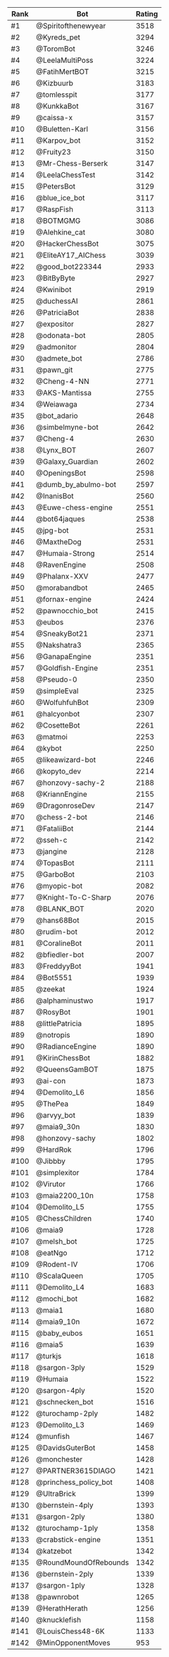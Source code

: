Rank|Bot|Rating
---|---|---
#1|@Spiritofthenewyear|3518
#2|@Kyreds_pet|3294
#3|@ToromBot|3246
#4|@LeelaMultiPoss|3224
#5|@FatihMertBOT|3215
#6|@Kizbuurb|3183
#7|@tomlesspit|3177
#8|@KunkkaBot|3167
#9|@caissa-x|3157
#10|@Buletten-Karl|3156
#11|@Karpov_bot|3152
#12|@Fruity23|3150
#13|@Mr-Chess-Berserk|3147
#14|@LeelaChessTest|3142
#15|@PetersBot|3129
#16|@blue_ice_bot|3117
#17|@RaspFish|3113
#18|@BOTMGMG|3086
#19|@Alehkine_cat|3080
#20|@HackerChessBot|3075
#21|@EliteAY17_AIChess|3039
#22|@good_bot223344|2933
#23|@BitByByte|2927
#24|@Kwinibot|2919
#25|@duchessAI|2861
#26|@PatriciaBot|2838
#27|@expositor|2827
#28|@odonata-bot|2805
#29|@admonitor|2804
#30|@admete_bot|2786
#31|@pawn_git|2775
#32|@Cheng-4-NN|2771
#33|@AKS-Mantissa|2755
#34|@Weiawaga|2734
#35|@bot_adario|2648
#36|@simbelmyne-bot|2642
#37|@Cheng-4|2630
#38|@Lynx_BOT|2607
#39|@Galaxy_Guardian|2602
#40|@OpeningsBot|2598
#41|@dumb_by_abulmo-bot|2597
#42|@InanisBot|2560
#43|@Euwe-chess-engine|2551
#44|@bot64jaques|2538
#45|@jpg-bot|2531
#46|@MaxtheDog|2531
#47|@Humaia-Strong|2514
#48|@RavenEngine|2508
#49|@Phalanx-XXV|2477
#50|@morabandbot|2465
#51|@fornax-engine|2424
#52|@pawnocchio_bot|2415
#53|@eubos|2376
#54|@SneakyBot21|2371
#55|@Nakshatra3|2365
#56|@GanapaEngine|2351
#57|@Goldfish-Engine|2351
#58|@Pseudo-0|2350
#59|@simpleEval|2325
#60|@WolfuhfuhBot|2309
#61|@halcyonbot|2307
#62|@CosetteBot|2261
#63|@matmoi|2253
#64|@kybot|2250
#65|@likeawizard-bot|2246
#66|@kopyto_dev|2214
#67|@honzovy-sachy-2|2188
#68|@KriannEngine|2155
#69|@DragonroseDev|2147
#70|@chess-2-bot|2146
#71|@FataliiBot|2144
#72|@sseh-c|2142
#73|@jangine|2128
#74|@TopasBot|2111
#75|@GarboBot|2103
#76|@myopic-bot|2082
#77|@Knight-To-C-Sharp|2076
#78|@BLANK_BOT|2020
#79|@hans68Bot|2015
#80|@rudim-bot|2012
#81|@CoralineBot|2011
#82|@bfiedler-bot|2007
#83|@FreddyyBot|1941
#84|@Bot5551|1939
#85|@zeekat|1924
#86|@alphaminustwo|1917
#87|@RosyBot|1901
#88|@littlePatricia|1895
#89|@notropis|1890
#90|@RadianceEngine|1890
#91|@KirinChessBot|1882
#92|@QueensGamBOT|1875
#93|@ai-con|1873
#94|@Demolito_L6|1856
#95|@ThePea|1849
#96|@arvyy_bot|1839
#97|@maia9_30n|1830
#98|@honzovy-sachy|1802
#99|@HardRok|1796
#100|@Jibbby|1795
#101|@simplexitor|1784
#102|@Virutor|1766
#103|@maia2200_10n|1758
#104|@Demolito_L5|1755
#105|@ChessChildren|1740
#106|@maia9|1728
#107|@melsh_bot|1725
#108|@eatNgo|1712
#109|@Rodent-IV|1706
#110|@ScalaQueen|1705
#111|@Demolito_L4|1683
#112|@mochi_bot|1682
#113|@maia1|1680
#114|@maia9_10n|1672
#115|@baby_eubos|1651
#116|@maia5|1639
#117|@turkjs|1618
#118|@sargon-3ply|1529
#119|@Humaia|1522
#120|@sargon-4ply|1520
#121|@schnecken_bot|1516
#122|@turochamp-2ply|1482
#123|@Demolito_L3|1469
#124|@munfish|1467
#125|@DavidsGuterBot|1458
#126|@monchester|1428
#127|@PARTNER3615DIAGO|1421
#128|@princhess_policy_bot|1408
#129|@UltraBrick|1399
#130|@bernstein-4ply|1393
#131|@sargon-2ply|1380
#132|@turochamp-1ply|1358
#133|@crabstick-engine|1351
#134|@katzebot|1342
#135|@RoundMoundOfRebounds|1342
#136|@bernstein-2ply|1339
#137|@sargon-1ply|1328
#138|@pawnrobot|1265
#139|@HerathHerath|1256
#140|@knucklefish|1158
#141|@LouisChess48-6K|1133
#142|@MinOpponentMoves|953

